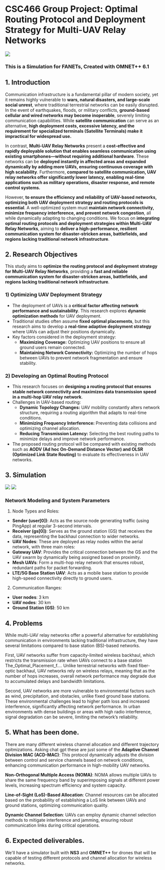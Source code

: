 # **CSC466 Group Project: Optimal Routing Protocol and Deployment Strategy for Multi-UAV Relay Networks**

![](img/demo2.gif)
### This is a Simulation for FANETs, Created with OMNET++ 6.1 

## **1. Introduction**  

Communication infrastructure is a fundamental pillar of modern society, yet it remains highly vulnerable to **wars, natural disasters, and large-scale social unrest**, where traditional terrestrial networks can be easily disrupted. In the event of earthquakes, floods, or military conflicts, **ground-based cellular and wired networks may become inoperable**, severely limiting communication capabilities. While **satellite communication** can serve as an alternative, **high deployment costs, excessive latency, and the requirement for specialized terminals (Satellite Terminals) make it impractical for widespread use.**  

In contrast, **Multi-UAV Relay Networks** present a **cost-effective and rapidly deployable solution that enables seamless communication using existing smartphones—without requiring additional hardware**. These networks can be **deployed instantly in affected areas and expanded dynamically by adding more UAVs, ensuring continuous coverage with high scalability**. Furthermore, **compared to satellite communication, UAV relay networks offer significantly lower latency, enabling real-time applications such as military operations, disaster response, and remote control systems.**  

However, **to ensure the efficiency and reliability of UAV-based networks, optimizing both UAV deployment strategy and routing protocols is essential**. A well-optimized system must **maintain network connectivity, minimize frequency interference, and prevent network congestion**, all while dynamically adapting to changing conditions. We focus on **integrating optimal routing protocols and deployment strategies within Multi-UAV Relay Networks**, aiming to **deliver a high-performance, resilient communication system for disaster-stricken areas, battlefields, and regions lacking traditional network infrastructure**.  




## **2. Research Objectives**  

This study aims to **optimize the routing protocol and deployment strategy for Multi-UAV Relay Networks**, providing a **fast and reliable communication system for disaster-stricken areas, battlefields, and regions lacking traditional network infrastructure**.  

### **1) Optimizing UAV Deployment Strategy**  
- The deployment of UAVs is a **critical factor affecting network performance and sustainability**. This research explores **dynamic optimization methods** for UAV deployment.  
- Traditional studies often assume **fixed optimal placements**, but this research aims to develop a **real-time adaptive deployment strategy** where UAVs can adjust their positions dynamically.  
- Key factors considered in the deployment strategy:  
  - **Maximizing Coverage:** Optimizing UAV positions to ensure all ground users remain connected.  
  - **Maintaining Network Connectivity:** Optimizing the number of hops between UAVs to prevent network fragmentation and ensure stability.  

### **2) Developing an Optimal Routing Protocol**  
- This research focuses on **designing a routing protocol that ensures stable network connectivity and maximizes data transmission speed in a multi-hop UAV relay network**.  
- Challenges in UAV-based routing:  
  - **Dynamic Topology Changes:** UAV mobility constantly alters network structure, requiring a routing algorithm that adapts to real-time conditions.  
  - **Minimizing Frequency Interference:** Preventing data collisions and optimizing channel allocation.  
  - **Reducing Transmission Latency:** Selecting the best routing paths to minimize delays and improve network performance.  
- The proposed routing protocol will be compared with existing methods such as **AODV (Ad hoc On-Demand Distance Vector) and OLSR (Optimized Link State Routing)** to evaluate its effectiveness in UAV networks.  


## **3. Simulation**
![](img/pic4.png)
![](img/pic5.png)
### Network Modeling and System Parameters
1.	Node Types and Roles:
- **Sender (user[0])**: Acts as the source node generating traffic (using PingApp) at regular 3-second intervals.
- **Receiver (gs[0])**: Serves as the ground station (GS) that receives the data, representing the backhaul connection to wider networks.
- **UAV Nodes**: These are deployed as relay nodes within the aerial network, with three main roles:
- **Gateway UAV**: Provides the critical connection between the GS and the UAV swarm by dynamically being assigned based on proximity.
- **Mesh UAVs**: Form a multi-hop relay network that ensures robust, redundant paths for packet forwarding.
- **LTE/5G Base Station UAV**: Acts as a mobile base station to provide high-speed connectivity directly to ground users.

2.	Communication Ranges:
- **User nodes**: 3 km
- **UAV nodes**: 30 km
- **Ground Station (GS)**: 50 km




## **4. Problems**
While multi-UAV relay networks offer a powerful alternative for establishing communication in environments lacking traditional infrastructure, they have several limitations compared to base station (BS)-based networks.

First, UAV networks suffer from capacity-limited wireless backhaul, which restricts the transmission rate when UAVs connect to a base station​The_Optimal_Placement_f…. Unlike terrestrial networks with fixed fiber-optic backhaul, UAV networks rely on wireless relays, meaning that as the number of hops increases, overall network performance may degrade due to accumulated delays and bandwidth limitations.

Second, UAV networks are more vulnerable to environmental factors such as wind, precipitation, and obstacles, unlike fixed ground base stations. These environmental challenges lead to higher path loss and increased interference, significantly affecting network performance. In urban environments with dense buildings or areas with high radio interference, signal degradation can be severe, limiting the network’s reliability.


## **5. What has been done.**
There are many different wireless channel allocation and different trajectory opitmizations. Asking chat gpt these are just some of the 
**Adaptive Channel Division MAC (ACD-MAC)**: This protocol dynamically adjusts the division between control and service channels based on network conditions, enhancing communication performance in high-mobility UAV networks.

**Non-Orthogonal Multiple Access (NOMA)**: NOMA allows multiple UAVs to share the same frequency band by superimposing signals at different power levels, increasing spectrum efficiency and system capacity.


**Line-of-Sight (LoS)-Based Allocation**: Channel resources can be allocated based on the probability of establishing a LoS link between UAVs and ground stations, optimizing communication quality.


**Dynamic Channel Selection**: UAVs can employ dynamic channel selection methods to mitigate interference and jamming, ensuring robust communication links during critical operations. 


## **6. Expected deliverables.**
We'll have a simulator built with **NS3** and **OMNET++** for drones that will be capable of testing different protocols and channel allocation for wireless networks. 



 
